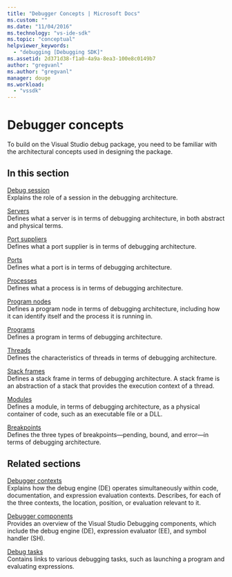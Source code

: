 ```yaml
---
title: "Debugger Concepts | Microsoft Docs"
ms.custom: ""
ms.date: "11/04/2016"
ms.technology: "vs-ide-sdk"
ms.topic: "conceptual"
helpviewer_keywords: 
  - "debugging [Debugging SDK]"
ms.assetid: 2d371d38-f1a0-4a9a-8ea3-100e8c0149b7
author: "gregvanl"
ms.author: "gregvanl"
manager: douge
ms.workload: 
  - "vssdk"
---
```

# Debugger concepts
To build on the Visual Studio debug package, you need to be familiar with the architectural concepts used in designing the package.  
  
## In this section  
 [Debug session](../../extensibility/debugger/debug-session.md)  
 Explains the role of a session in the debugging architecture.  
  
 [Servers](../../extensibility/debugger/servers-visual-studio-sdk.md)  
 Defines what a server is in terms of debugging architecture, in both abstract and physical terms.  
  
 [Port suppliers](../../extensibility/debugger/port-suppliers.md)  
 Defines what a port supplier is in terms of debugging architecture.  
  
 [Ports](../../extensibility/debugger/ports.md)  
 Defines what a port is in terms of debugging architecture.  
  
 [Processes](../../extensibility/debugger/processes.md)  
 Defines what a process is in terms of debugging architecture.  
  
 [Program nodes](../../extensibility/debugger/program-nodes.md)  
 Defines a program node in terms of debugging architecture, including how it can identify itself and the process it is running in.  
  
 [Programs](../../extensibility/debugger/programs.md)  
 Defines a program in terms of debugging architecture.  
  
 [Threads](../../extensibility/debugger/threads.md)  
 Defines the characteristics of threads in terms of debugging architecture.  
  
 [Stack frames](../../extensibility/debugger/stack-frames.md)  
 Defines a stack frame in terms of debugging architecture. A stack frame is an abstraction of a stack that provides the execution context of a thread.  
  
 [Modules](../../extensibility/debugger/modules.md)  
 Defines a module, in terms of debugging architecture, as a physical container of code, such as an executable file or a DLL.  
  
 [Breakpoints](../../extensibility/debugger/breakpoints-visual-studio-sdk.md)  
 Defines the three types of breakpoints—pending, bound, and error—in terms of debugging architecture.  
  
## Related sections  
 [Debugger contexts](../../extensibility/debugger/debugger-contexts.md)  
 Explains how the debug engine (DE) operates simultaneously within code, documentation, and expression evaluation contexts. Describes, for each of the three contexts, the location, position, or evaluation relevant to it.  
  
 [Debugger components](../../extensibility/debugger/debugger-components.md)  
 Provides an overview of the Visual Studio Debugging components, which include the debug engine (DE), expression evaluator (EE), and symbol handler (SH).  
  
 [Debug tasks](../../extensibility/debugger/debugging-tasks.md)  
 Contains links to various debugging tasks, such as launching a program and evaluating expressions.